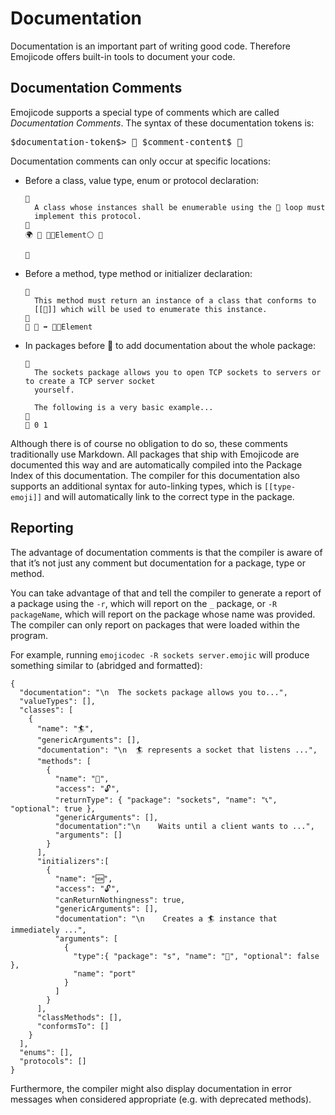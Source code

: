 # Documentation

Documentation is an important part of writing good code. Therefore Emojicode
offers built-in tools to document your code.

## Documentation Comments

Emojicode supports a special type of comments which are called *Documentation
Comments*. The syntax of these documentation tokens is:

<pre class="syntax">
$documentation-token$> 🌮 $comment-content$ 🌮
</pre>

Documentation comments can only occur at specific locations:

- Before a class, value type, enum or protocol declaration:
  ```
  🌮
    A class whose instances shall be enumerable using the 🔂 loop must
    implement this protocol.
  🌮
  🌍 🐊 🔂🐚Element⚪️ 🍇

  🍉
  ```
- Before a method, type method or initializer declaration:
  ```
  🌮
    This method must return an instance of a class that conforms to
    [[🍡]] which will be used to enumerate this instance.
  🌮
  🐖 🍡 ➡️ 🍡🐚Element
  ```
- In packages before 🔮 to add documentation about the whole package:
  ```
  🌮
    The sockets package allows you to open TCP sockets to servers or to create a TCP server socket
    yourself.

    The following is a very basic example...
  🌮
  🔮 0 1
  ```

Although there is of course no obligation to do so, these comments traditionally
use Markdown. All packages that ship with Emojicode are documented this way  and
are automatically compiled into the Package Index of this documentation. The
compiler for this documentation also supports an additional syntax for
auto-linking types, which is `[[type-emoji]]` and will automatically link to the
correct type in the package.

## Reporting

The advantage of documentation comments is that the compiler is aware of that
it’s not just any comment but documentation for a package, type or method.

You can take advantage of that and tell the compiler to generate a report of a
package using the `-r`, which will report on the `_` package, or `-R
packageName`, which will report on the package whose name was provided. The
compiler can only report on packages that were loaded within the program.

For example, running `emojicodec -R sockets server.emojic` will produce
something similar to (abridged and formatted):

```
{
  "documentation": "\n  The sockets package allows you to...",
  "valueTypes": [],
  "classes": [
    {
      "name": "🏄",
      "genericArguments": [],
      "documentation": "\n  🏄 represents a socket that listens ...",
      "methods": [
        {
          "name": "🙋",
          "access": "🔓",
          "returnType": { "package": "sockets", "name": "📞", "optional": true },
          "genericArguments": [],
          "documentation":"\n    Waits until a client wants to ...",
          "arguments": []
        }
      ],
      "initializers":[
        {
          "name": "🆕",
          "access": "🔓",
          "canReturnNothingness": true,
          "genericArguments": [],
          "documentation": "\n    Creates a 🏄 instance that immediately ...",
          "arguments": [
            {
              "type":{ "package": "s", "name": "🚂", "optional": false },
              "name": "port"
            }
          ]
        }
      ],
      "classMethods": [],
      "conformsTo": []
    }
  ],
  "enums": [],
  "protocols": []
}
```

Furthermore, the compiler might also display documentation in error messages
when considered appropriate (e.g. with deprecated methods).
